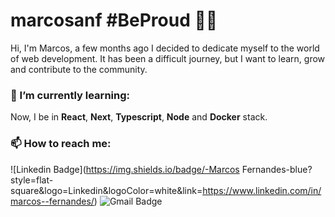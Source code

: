 # marcosanf #BeProud :rainbow_flag:
Hi, I'm Marcos, a few months ago I decided to dedicate myself to the world of web development. It has been a difficult journey, but I want to learn, grow and contribute to the community.

### 🌱 I’m currently learning:
Now, I be in **React**, **Next**, **Typescript**, **Node** and **Docker** stack.

### 📫 How to reach me:
![Linkedin Badge](https://img.shields.io/badge/-Marcos Fernandes-blue?style=flat-square&logo=Linkedin&logoColor=white&link=https://www.linkedin.com/in/marcos--fernandes/) ![Gmail Badge](https://img.shields.io/badge/-marcosanf.c@gmail.com-c14438?style=flat-square&logo=Gmail&logoColor=white&link=mailto:marcosanf.c@gmail.com)

<!--
**marcosanf/marcosanf** is a ✨ _special_ ✨ repository because its `README.md` (this file) appears on your GitHub profile.

Here are some ideas to get you started:

- 🔭 I’m currently working on ...
- 🌱 I’m currently learning ...
- 👯 I’m looking to collaborate on ...
- 🤔 I’m looking for help with ...
- 💬 Ask me about ...
- 📫 How to reach me: ...
- 😄 Pronouns: ...
- ⚡ Fun fact: ...
-->
